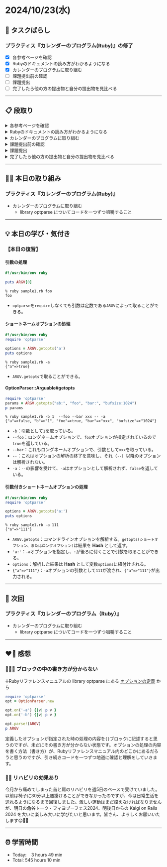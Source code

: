 # 2024/10/23(水)
## 🧩 タスクばらし
### プラクティス『カレンダーのプログラム(Ruby)』の修了
- [x] 各参考ページを確認
- [x] Rubyのドキュメントの読み方がわかるようになる
- [x] カレンダーのプログラムに取り組む
- [ ] 課題提出前の確認
- [ ] 課題提出
- [ ] 完了したら他の方の提出物と自分の提出物を見比べる

------

## 📋 段取り
<details><summary>各参考ページを確認</summary>

- [x] [class Enumerator](https://docs.ruby-lang.org/ja/latest/class/Enumerator.html)
- [x] [library optparse](https://docs.ruby-lang.org/ja/latest/library/optparse.html)
- [x] [class Date](https://docs.ruby-lang.org/ja/latest/class/Date.html)
- [x] [rubyでコマンドを作る](https://bootcamp.fjord.jp/articles/40)
- [x] [コマンドライン引数・オプションの処理](https://bootcamp.fjord.jp/pages/251)
- [x] [プログラミングでよく使う英単語のまとめ【随時更新】 - Qiita](https://qiita.com/Ted-HM/items/7dde25dcffae4cdc7923)
- [x] [プログラミング初心者は変数名やメソッド名を略さない方がいいよ、という話 - give IT a try](https://blog.jnito.com/entry/2020/10/20/092724)
</details>


<details><summary>Rubyのドキュメントの読み方がわかるようになる</summary>

- [x] 『[Ruby公式リファレンスの読み方](https://www.youtube.com/watch?v=5lvECnh_PCg)』
- [x] 『[Rubyの公式リファレンスが読めるようになる本](https://zenn.dev/jnchito/books/how-to-read-ruby-reference)』
   - [x] Chapter 01 はじめに
   - [x] Chapter 02 ユースケースその1：ググって公式リファレンスにたどり着いた場合
   - [x] Chapter 03 ユースケースその2：クラスのメソッド一覧から目的のメソッドを探す場合
   - [x] Chapter 04 ユースケースその3：Rubyにはどんなクラスやモジュールがあるのか知りたい場合
   - [x] Chapter 05 ユースケースその4：わからない用語を調べたい場合
   - [x] Chapter 06 ユースケースその5：記号の意味を調べたい場合
   - [x] Chapter 07 ユースケースその6：Rubyの使い方や言語仕様を学びたい場合
   - [x] Chapter 08 ユースケースその7：公式リファレンスを横断的に検索したい場合
   - [x] Chapter 09 付録：Ruby on Railsの公式リファレンスについて
</details>


<details><summary>カレンダーのプログラムに取り組む</summary>

- [x] カレンダーのプログラムを書く

**※ 分からない箇所が出てきたときは、以下のヒントを適宜参考にすること**
- [library optparse](https://docs.ruby-lang.org/ja/latest/library/optparse.html)
- [Date class](https://docs.ruby-lang.org/ja/latest/class/Date.html)
- [カレンダー課題のQ&A](https://bootcamp.fjord.jp/questions/tags/%E3%82%AB%E3%83%AC%E3%83%B3%E3%83%80%E3%83%BC?all=true)
- [【新人プログラマ応援】開発タスクをアサインされたらどういう手順で進めるべきか - Qiita](https://qiita.com/jnchito/items/017487cd882091494298)
- [セルフマネジメントの必須スキル「タスクばらし」そのポイント | Social Change!](https://kuranuki.sonicgarden.jp/archives/21981)
- [プログラミング初心者歓迎！「エラーが出ました。どうすればいいですか？」から卒業するための基本と極意（解説動画付き）](https://qiita.com/jnchito/items/056325421b7e36f02335)
- [🤔 わからないことをメンターや他の受講生に質問をする方法](https://bootcamp.fjord.jp/pages/use_the_question_room) 
</details>


<details><summary>課題提出前の確認</summary>

- [ ] [RubyTips - komagataのブログ](https://docs.komagata.org/tags/rubytips/)
- [ ] [初心者がRailsプロジェクトへの初PRする前に見るチェックリスト - komagataのブログ](https://docs.komagata.org/5676)
- [ ] [GitHubでコードを提出するときに気をつけること](https://bootcamp.fjord.jp/pages/info-for-github)
- [ ] [プログラミング初心者はgit commitする前に必ずdiffを自分でレビューするクセを付けよう](https://bootcamp.fjord.jp/pages/322)
- [ ] [プルリクエスト形式で提出物を出す際の「これはやっちゃダメ」リスト](https://bootcamp.fjord.jp/pages/317)
</details>


<details><summary>課題提出</summary>

- [ ] Pull Request としてアップする
- [ ] URL と Terminal での実行結果を提出
</details>


<details><summary>完了したら他の方の提出物と自分の提出物を見比べる</summary>

- [ ] 他の方の提出物と自分の提出物を見比べる
</details>

------
## ✍🏻 本日の取り組み
### プラクティス『カレンダーのプログラム(Ruby)』
- カレンダーのプログラムに取り組む
   - library optparse についてコードを一つずつ咀嚼すること

------

## 💡 本日の学び・気付き
### 【本日の復習】
#### 引数の処理
```ruby
#!/usr/bin/env ruby
  
puts ARGV[0]
```
```shell
% ruby sample1.rb foo
foo
```
- `optparse`を`require`しなくても引数は定数である`ARGV`によって取ることができる。

#### ショートネームオプションの処理
```ruby
#!/usr/bin/env ruby
require 'optparse'

options = ARGV.getopts('a')
puts options
```
```shell
% ruby sample1.rb -a
{"a"=>true}
```
- `ARGV.getopts`で取ることができる。

#### OptionParser::Arguable#getopts
```ruby
require 'optparse'
params = ARGV.getopts("ab:", "foo", "bar:", "bufsize:1024")
p params
```
```shell
% ruby sample1.rb -b 1  --foo --bar xxx -- -a                                   
{"a"=>false, "b"=>"1", "foo"=>true, "bar"=>"xxx", "bufsize"=>"1024"}
```
- `-b`：引数として`1`を取っている。
- `--foo`：ロングネームオプションで、`foo`オプションが指定されているので`true`を返している。
- `--bar`：これもロングネームオプションで、引数として`xxx`を取っている。
- `--`：これはオプションの解析の終了を意味し、それ（`--`）以降のオプションは解析されない。
- `-a`：`--`の影響を受けて、`-a`はオプションとして解析されず、`false`を返している。

#### 引数付きショートネームオプションの処理
```ruby
#!/usr/bin/env ruby
require 'optparse'

options = ARGV.getopts('a:')
puts options
```
```shell
% ruby sample1.rb -a 111
{"a"=>"111"}
```
- `ARGV.getopts`：コマンドラインオプションを解析する。`getopts(ショートオプション、またはロングオプション)`は結果を **Hash** として返す。
- `'a:'`：`-a`オプションを指定し、`:`が後ろに付くことで引数を取ることができる。
- `options`：解析した結果は **Hash** として変数`options`に紐付けされる。
- `{"a"=>"111"}`：`-a`オプションの引数として`111`が渡され、`{"a"=>"111"}`が出力される。

------

## 📍 次回
### プラクティス『カレンダーのプログラム（Ruby）』
- カレンダーのプログラムに取り組む
   - library optparse についてコードを一つずつ咀嚼すること

------

## ❤️‍🔥 感想
### 🤔✍🏻 ブロックの中の書き方が分からない
↓Rubyリファレンスマニュアルの library optparse にある [オプションの定義](https://docs.ruby-lang.org/ja/latest/library/optparse.html#optiondef) から
```ruby
require 'optparse'
opt = OptionParser.new

opt.on('-a') {|v| p v }
opt.on('-b') {|v| p v }

opt.parse!(ARGV)
p ARGV
```
定義したオプションが指定された時の処理の内容を`{}`ブロックに記述すると思うのですが、未だにその書き方が分からない状態です。オプションの処理の内容を書く方法（書き方）が、Rubyリファレンスマニュアル内のどこかにあるだろうと思うのですが、引き続きコードを一つずつ地道に確認と理解をしていきます。

### 💆🏻 リハビリの効果あり
今月から痛めてしまった首と肩のリハビリを週5日のペースで受けていました。以前は椅子に30分以上腰掛けることができなかったのですが、今は日常生活を送れるようになるまで回復しました。激しい運動はまだ控えなければなりませんが、明日の角谷トーク・フィヨブーフェス2024、明後日からの Kaigi on Rails 2024 を大いに楽しみ大いに学びたいと思います。皆さん、よろしくお願いいたします😊🙏🏻

------

## ⏰ 学習時間
- Today:&nbsp;&nbsp;&nbsp; 3 hours 49 min
- Total: 545 hours 10 min
